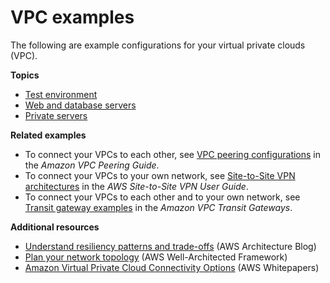 # VPC examples<a name="vpc-examples-intro"></a>

The following are example configurations for your virtual private clouds \(VPC\)\.

**Topics**
+ [Test environment](vpc-example-dev-test.md)
+ [Web and database servers](vpc-example-web-database-servers.md)
+ [Private servers](vpc-example-private-subnets-nat.md)

**Related examples**
+ To connect your VPCs to each other, see [VPC peering configurations](https://docs.aws.amazon.com/vpc/latest/peering/peering-configurations.html) in the *Amazon VPC Peering Guide*\.
+ To connect your VPCs to your own network, see [Site\-to\-Site VPN architectures](https://docs.aws.amazon.com/vpn/latest/s2svpn/site-site-architechtures.html) in the *AWS Site\-to\-Site VPN User Guide*\.
+ To connect your VPCs to each other and to your own network, see [Transit gateway examples](https://docs.aws.amazon.com/vpc/latest/tgw/TGW_Scenarios.html) in the *Amazon VPC Transit Gateways*\.

**Additional resources**
+ [Understand resiliency patterns and trade\-offs](http://aws.amazon.com/blogs/architecture/understand-resiliency-patterns-and-trade-offs-to-architect-efficiently-in-the-cloud/) \(AWS Architecture Blog\)
+ [Plan your network topology](https://docs.aws.amazon.com/wellarchitected/latest/reliability-pillar/plan-your-network-topology.html) \(AWS Well\-Architected Framework\)
+ [Amazon Virtual Private Cloud Connectivity Options](https://docs.aws.amazon.com/whitepapers/latest/aws-vpc-connectivity-options/introduction.html) \(AWS Whitepapers\)